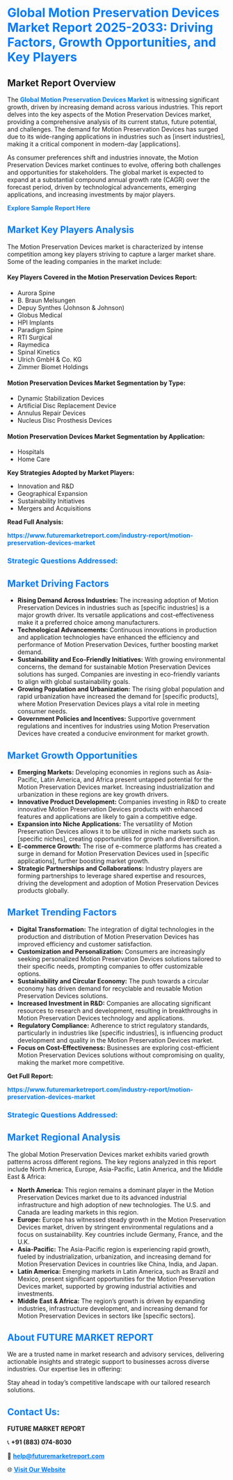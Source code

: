 <h1 style="color: #007BFF;">Global Motion Preservation Devices Market Report 2025-2033: Driving Factors, Growth Opportunities, and Key Players</h1>

<section id="overview">
<h2>Market Report Overview</h2>
<p>The <a href="https://www.futuremarketreport.com/industry-report/motion-preservation-devices-market" style="color: #007BFF; text-decoration: none;"><strong>Global Motion Preservation Devices Market</strong></a> is witnessing significant growth, driven by increasing demand across various industries. This report delves into the key aspects of the Motion Preservation Devices market, providing a comprehensive analysis of its current status, future potential, and challenges. The demand for Motion Preservation Devices has surged due to its wide-ranging applications in industries such as [insert industries], making it a critical component in modern-day [applications].</p>
<p>As consumer preferences shift and industries innovate, the Motion Preservation Devices market continues to evolve, offering both challenges and opportunities for stakeholders. The global market is expected to expand at a substantial compound annual growth rate (CAGR) over the forecast period, driven by technological advancements, emerging applications, and increasing investments by major players.</p>
</section>

<section id="overview">
<p><a href="https://www.futuremarketreport.com/request-sample/reportId=57361" style="color: #007BFF; text-decoration: none;"><strong>Explore Sample Report Here</strong></a></p>
</section>

<section id="key-players">
<h2 style="color: #007BFF;">Market Key Players Analysis</h2>
<p>The Motion Preservation Devices market is characterized by intense competition among key players striving to capture a larger market share. Some of the leading companies in the market include:</p>
<h4>Key Players Covered in the Motion Preservation Devices Report:</h4>
<ul><li>Aurora Spine</li><li>B. Braun Melsungen</li><li>Depuy Synthes (Johnson &amp; Johnson)</li><li>Globus Medical</li><li>HPI Implants</li><li>Paradigm Spine</li><li>RTI Surgical</li><li>Raymedica</li><li>Spinal Kinetics</li><li>Ulrich GmbH &amp; Co. KG</li><li>Zimmer Biomet Holdings</li></ul>
<h4>Motion Preservation Devices Market Segmentation by Type:</h4>
<ul><li>Dynamic Stabilization Devices</li><li>Artificial Disc Replacement Device</li><li>Annulus Repair Devices</li><li>Nucleus Disc Prosthesis Devices</li></ul>

<h4>Motion Preservation Devices Market Segmentation by Application:</h4>
<ul><li>Hospitals</li><li>Home Care</li></ul>
<p><strong>Key Strategies Adopted by Market Players:</strong></p>
<ul>
<li>Innovation and R&D</li>
<li>Geographical Expansion</li>
<li>Sustainability Initiatives</li>
<li>Mergers and Acquisitions</li>
</ul>
</section>

<section>
<p><strong>Read Full Analysis: </strong></p><a href="https://www.futuremarketreport.com/industry-report/motion-preservation-devices-market" style="color: #007BFF; text-decoration: none;"><strong>https://www.futuremarketreport.com/industry-report/motion-preservation-devices-market</strong></a>
<h3 style="color: #007BFF;">Strategic Questions Addressed:</h3>
</section>

<section id="driving-factors">
<h2 style="color: #007BFF;">Market Driving Factors</h2>
<ul>
<li><strong>Rising Demand Across Industries:</strong> The increasing adoption of Motion Preservation Devices in industries such as [specific industries] is a major growth driver. Its versatile applications and cost-effectiveness make it a preferred choice among manufacturers.</li>
<li><strong>Technological Advancements:</strong> Continuous innovations in production and application technologies have enhanced the efficiency and performance of Motion Preservation Devices, further boosting market demand.</li>
<li><strong>Sustainability and Eco-Friendly Initiatives:</strong> With growing environmental concerns, the demand for sustainable Motion Preservation Devices solutions has surged. Companies are investing in eco-friendly variants to align with global sustainability goals.</li>
<li><strong>Growing Population and Urbanization:</strong> The rising global population and rapid urbanization have increased the demand for [specific products], where Motion Preservation Devices plays a vital role in meeting consumer needs.</li>
<li><strong>Government Policies and Incentives:</strong> Supportive government regulations and incentives for industries using Motion Preservation Devices have created a conducive environment for market growth.</li>
</ul>
</section>

<section id="growth-opportunities">
<h2 style="color: #007BFF;">Market Growth Opportunities</h2>
<ul>
<li><strong>Emerging Markets:</strong> Developing economies in regions such as Asia-Pacific, Latin America, and Africa present untapped potential for the Motion Preservation Devices market. Increasing industrialization and urbanization in these regions are key growth drivers.</li>
<li><strong>Innovative Product Development:</strong> Companies investing in R&D to create innovative Motion Preservation Devices products with enhanced features and applications are likely to gain a competitive edge.</li>
<li><strong>Expansion into Niche Applications:</strong> The versatility of Motion Preservation Devices allows it to be utilized in niche markets such as [specific niches], creating opportunities for growth and diversification.</li>
<li><strong>E-commerce Growth:</strong> The rise of e-commerce platforms has created a surge in demand for Motion Preservation Devices used in [specific applications], further boosting market growth.</li>
<li><strong>Strategic Partnerships and Collaborations:</strong> Industry players are forming partnerships to leverage shared expertise and resources, driving the development and adoption of Motion Preservation Devices products globally.</li>
</ul>
</section>

<section id="trending-factors">
<h2 style="color: #007BFF;">Market Trending Factors</h2>
<ul>
<li><strong>Digital Transformation:</strong> The integration of digital technologies in the production and distribution of Motion Preservation Devices has improved efficiency and customer satisfaction.</li>
<li><strong>Customization and Personalization:</strong> Consumers are increasingly seeking personalized Motion Preservation Devices solutions tailored to their specific needs, prompting companies to offer customizable options.</li>
<li><strong>Sustainability and Circular Economy:</strong> The push towards a circular economy has driven demand for recyclable and reusable Motion Preservation Devices solutions.</li>
<li><strong>Increased Investment in R&D:</strong> Companies are allocating significant resources to research and development, resulting in breakthroughs in Motion Preservation Devices technology and applications.</li>
<li><strong>Regulatory Compliance:</strong> Adherence to strict regulatory standards, particularly in industries like [specific industries], is influencing product development and quality in the Motion Preservation Devices market.</li>
<li><strong>Focus on Cost-Effectiveness:</strong> Businesses are exploring cost-efficient Motion Preservation Devices solutions without compromising on quality, making the market more competitive.</li>
</ul>
</section>

<section>
<p><strong>Get Full Report: </strong></p><a href="https://www.futuremarketreport.com/industry-report/motion-preservation-devices-market" style="color: #007BFF; text-decoration: none;"><strong>https://www.futuremarketreport.com/industry-report/motion-preservation-devices-market</strong></a>
<h3 style="color: #007BFF;">Strategic Questions Addressed:</h3>
</section>


<section id="regional-analysis">
<h2 style="color: #007BFF;">Market Regional Analysis</h2>
<p>The global Motion Preservation Devices market exhibits varied growth patterns across different regions. The key regions analyzed in this report include North America, Europe, Asia-Pacific, Latin America, and the Middle East & Africa:</p>
<ul>
<li><strong>North America:</strong> This region remains a dominant player in the Motion Preservation Devices market due to its advanced industrial infrastructure and high adoption of new technologies. The U.S. and Canada are leading markets in this region.</li>
<li><strong>Europe:</strong> Europe has witnessed steady growth in the Motion Preservation Devices market, driven by stringent environmental regulations and a focus on sustainability. Key countries include Germany, France, and the U.K.</li>
<li><strong>Asia-Pacific:</strong> The Asia-Pacific region is experiencing rapid growth, fueled by industrialization, urbanization, and increasing demand for Motion Preservation Devices in countries like China, India, and Japan.</li>
<li><strong>Latin America:</strong> Emerging markets in Latin America, such as Brazil and Mexico, present significant opportunities for the Motion Preservation Devices market, supported by growing industrial activities and investments.</li>
<li><strong>Middle East & Africa:</strong> The region’s growth is driven by expanding industries, infrastructure development, and increasing demand for Motion Preservation Devices in sectors like [specific sectors].</li>
</ul>
</section>

<footer>
<h2 style="color: #007BFF;">About FUTURE MARKET REPORT</h2>
<p>We are a trusted name in market research and advisory services, delivering actionable insights and strategic support to businesses across diverse industries. Our expertise lies in offering:</p>

<p>Stay ahead in today’s competitive landscape with our tailored research solutions.</p>

<h2 style="color: #007BFF;">Contact Us:</h2>
<p><strong>FUTURE MARKET REPORT</strong></p>
<p>📞 <strong>+91 (883) 074-8030</strong></p>
<p>📧 <strong><a href="mailto:help@futuremarketreport.com" style="color: #007BFF;">help@futuremarketreport.com</a></strong></p>
<p>🌐 <strong><a href="https://www.futuremarketreport.com/" style="color: #007BFF;">Visit Our Website</a></strong></p>
</footer>